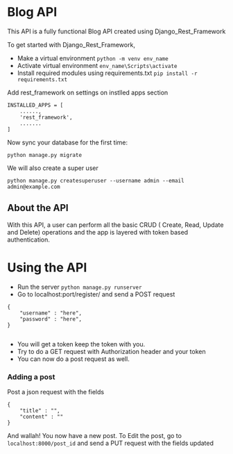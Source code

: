 
# Blog API

This API is a fully functional Blog API created using Django_Rest_Framework

To get started with Django_Rest_Framework,

- Make a virtual environment ` python -m venv env_name `
- Activate virtual environment  ` env_name\Scripts\activate  `
- Install required modules using requirements.txt  ` pip install -r requirements.txt `

Add rest_framework on settings on instlled apps section

```
INSTALLED_APPS = [
    ......,
    'rest_framework',
    .......
]

```
Now sync your database for the first time:

    python manage.py migrate

We will also create a super user

    python manage.py createsuperuser --username admin --email admin@example.com


## About the API
With this API, a user can perform all the basic CRUD ( Create, Read, Update and Delete) operations and the
 app is layered with token based authentication.



# Using the API
- Run the server `python manage.py runserver`
- Go to localhost:port/register/ and send a POST request
```
{
    "username" : "here",
    "password" : "here",
}


```
- You will get a token keep the token with you.
- Try to do a GET request with Authorization header and your token
- You can now do a post request as well.

### Adding a post
Post a json request with the fields

    {
        "title" : "",
        "content" : ""
    }
And wallah! You now have a new post.
To Edit the post, go to ` localhost:8000/post_id ` and send a PUT request with the fields updated